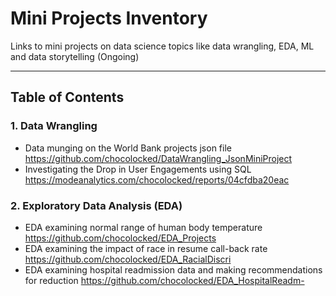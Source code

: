# Mini Projects Inventory
Links to mini projects on data science topics like data wrangling, EDA, ML and data storytelling (Ongoing)
***
## Table of Contents 

### 1. Data Wrangling
* Data munging on the World Bank projects json file <https://github.com/chocolocked/DataWrangling_JsonMiniProject>
* Investigating the Drop in User Engagements using SQL <https://modeanalytics.com/chocolocked/reports/04cfdba20eac>

### 2. Exploratory Data Analysis (EDA)
* EDA examining normal range of human body temperature <https://github.com/chocolocked/EDA_Projects>
* EDA examining the impact of race in resume call-back rate <https://github.com/chocolocked/EDA_RacialDiscri>
* EDA examining hospital readmission data and making recommendations for reduction <https://github.com/chocolocked/EDA_HospitalReadm->
